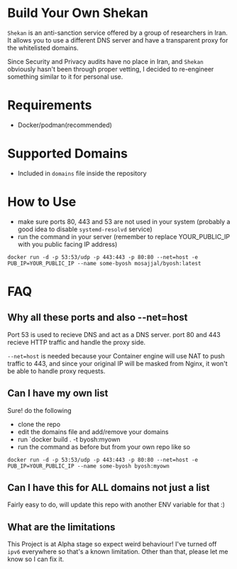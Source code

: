 # Build Your Own Shekan

`Shekan` is an anti-sanction service offered by a group of researchers in Iran. It allows you to use a different DNS server and have a transparent proxy for the whitelisted domains. 

Since Security and Privacy audits have no place in Iran, and `Shekan` obviously hasn't been through proper vetting, I decided to re-engineer something similar to it for personal use.

# Requirements

- Docker/podman(recommended)

# Supported Domains

- Included in `domains` file inside the repository

# How to Use

- make sure ports 80, 443 and 53 are not used in your system (probably a good idea to disable `systemd-resolvd` service)
- run the command in your server (remember to replace YOUR_PUBLIC_IP with you public facing IP address)

`docker run -d -p 53:53/udp -p 443:443 -p 80:80 --net=host -e PUB_IP=YOUR_PUBLIC_IP --name some-byosh mosajjal/byosh:latest`

# FAQ

## Why all these ports and also --net=host

Port 53 is used to recieve DNS and act as a DNS server. port 80 and 443 recieve HTTP traffic and handle the proxy side.

`--net=host` is needed because your Container engine will use NAT to push traffic to 443, and since your original IP will be masked from Nginx, it won't be able to handle proxy requests. 

## Can I have my own list

Sure! do the following

- clone the repo
- edit the domains file and add/remove your domains
- run `docker build . -t byosh:myown
- run the command as before but from your own repo like so

`docker run -d -p 53:53/udp -p 443:443 -p 80:80 --net=host -e PUB_IP=YOUR_PUBLIC_IP --name some-byosh byosh:myown`

## Can I have this for ALL domains not just a list

Fairly easy to do, will update this repo with another ENV variable for that :) 

## What are the limitations

This Project is at Alpha stage so expect weird behaviour! I've turned off `ipv6` everywhere so that's a known limitation. Other than that, please let me know so I can fix it.

